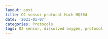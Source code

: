 ```yaml
---
layout: post
title: O2 sensor protocol Hach HQ30d
date: '2021-01-07'
categories: Protocols
tags: O2 sensor, dissolved oxygen, protocol
---
```


